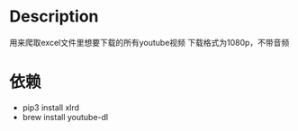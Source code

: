Description
====
用来爬取excel文件里想要下载的所有youtube视频
下载格式为1080p，不带音频

依赖
====
- pip3 install xlrd<br/>
- brew install youtube-dl<br/>

